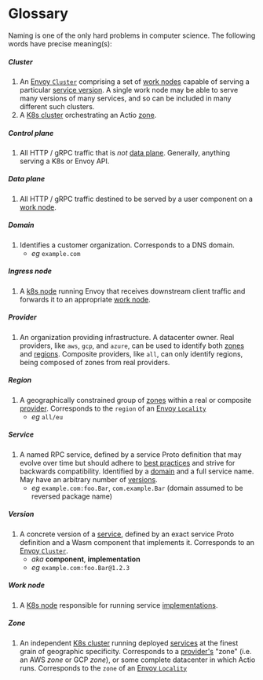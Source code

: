 # Glossary

Naming is one of the only hard problems in computer science.
The following words have precise meaning(s):

##### Cluster
1. An [Envoy `Cluster`] comprising
   a set of [work nodes](#work-node)
   capable of serving a particular [service version](#version).
   A single work node may be able to serve many versions of many services,
   and so can be included in many different such clusters.
2. A [K8s cluster] orchestrating an Actio [zone](#zone).

##### Control plane
1. All HTTP / gRPC traffic that is *not* [data plane](#data-plane).
   Generally, anything serving a K8s or Envoy API.

##### Data plane
1. All HTTP / gRPC traffic
   destined to be served by a user component on a [work node](#work-node).

##### Domain
1. Identifies a customer organization.
   Corresponds to a DNS domain.
   - *eg* `example.com`

##### Ingress node
1. A [k8s node] running Envoy
   that receives downstream client traffic
   and forwards it to an appropriate [work node](#work-node).

##### Provider
1. An organization providing infrastructure.
   A datacenter owner.
   Real providers, like `aws`, `gcp`, and `azure`,
   can be used to identify both [zones](#zone) and [regions](#region).
   Composite providers, like `all`,
   can only identify regions,
   being composed of zones from real providers.

##### Region
1. A geographically constrained group of [zones](#zone)
   within a real or composite [provider](#provider).
   Corresponds to the `region` of an [Envoy `Locality`]
   - *eg* `all/eu`

##### Service
1. A named RPC service, defined by a service Proto definition
   that may evolve over time but should adhere to [best practices]
   and strive for backwards compatibility.
   Identified by a [domain](#domain) and a full service name.
   May have an arbitrary number of [versions](#version).
   - *eg* `example.com:foo.Bar`,
     `com.example.Bar` (domain assumed to be reversed package name)

##### Version
1. A concrete version of a [service](#service),
   defined by an exact service Proto definition
   and a Wasm component that implements it.
   Corresponds to an [Envoy `Cluster`].
   - *aka* **component**, **implementation**
   - *eg* `example.com:foo.Bar@1.2.3`

##### Work node
1. A [K8s node] responsible for running service [implementations](#version).

##### Zone
1. An independent [K8s cluster] running deployed [services](#service)
   at the finest grain of geographic specificity.
   Corresponds to a [provider's](#provider) "zone"
   (i.e. an AWS *zone* or GCP *zone*),
   or some complete datacenter in which Actio runs.
   Corresponds to the `zone` of an [Envoy `Locality`]

[best practices]: https://protobuf.dev/programming-guides/dos-donts/
[envoy `cluster`]: https://www.envoyproxy.io/docs/envoy/latest/api-v3/config/cluster/v3/cluster.proto#config-cluster-v3-cluster
[envoy `locality`]: https://www.envoyproxy.io/docs/envoy/latest/api-v3/config/core/v3/base.proto#config-core-v3-locality
[k8s cluster]: https://kubernetes.io/docs/concepts/architecture/
[k8s node]: https://kubernetes.io/docs/concepts/architecture/nodes/
